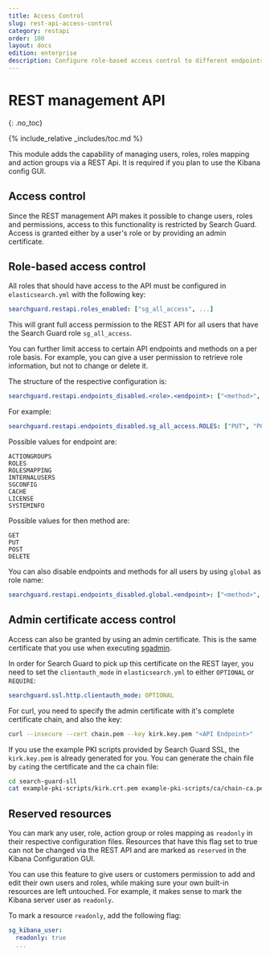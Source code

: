 ```yaml
---
title: Access Control
slug: rest-api-access-control
category: restapi
order: 100
layout: docs
edition: enterprise
description: Configure role-based access control to different endpoints and methods of the REST API.
---
```

<!---
Copryight 2017 floragunn GmbH
-->

# REST management API
{: .no_toc}

{% include_relative _includes/toc.md %}

This module adds the capability of managing users, roles, roles mapping and action groups via a REST Api. It is required if you plan to use the Kibana config GUI.

## Access control

Since the REST management API makes it possible to change users, roles and permissions, access to this functionality is restricted by Search Guard. Access is granted either by a user's role or by providing an admin certificate.

## Role-based access control

All roles that should have access to the API must be configured in `elasticsearch.yml` with the following key:

```yaml
searchguard.restapi.roles_enabled: ["sg_all_access", ...]
```

This will grant full access permission to the REST API for all users that have the Search Guard role `sg_all_access`.

You can further limit access to certain API endpoints and methods on a per role basis. For example, you can give a user permission to retrieve role information, but not to change or delete it.

The structure of the respective configuration is:

```yaml
searchguard.restapi.endpoints_disabled.<role>.<endpoint>: ["<method>",...]
```

For example:

```yaml
searchguard.restapi.endpoints_disabled.sg_all_access.ROLES: ["PUT", "POST", "DELETE"]
```

Possible values for endpoint are:

```
ACTIONGROUPS
ROLES
ROLESMAPPING
INTERNALUSERS
SGCONFIG
CACHE
LICENSE
SYSTEMINFO
```

Possible values for then method are:

```
GET
PUT
POST
DELETE
```

You can also disable endpoints and methods for all users by using `global` as role name:

```yaml
searchguard.restapi.endpoints_disabled.global.<endpoint>: ["<method>",...]
```

## Admin certificate access control

Access can also be granted by using an admin certificate. This is the same certificate that you use when executing [sgadmin](sgadmin.md).

In order for Search Guard to pick up this certificate on the REST layer, you need to set the `clientauth_mode` in `elasticsearch.yml` to either `OPTIONAL` or `REQUIRE`:

```yaml
searchguard.ssl.http.clientauth_mode: OPTIONAL
```

For curl, you need to specify the admin certificate with it's complete certificate chain, and also the key:

```bash
curl --insecure --cert chain.pem --key kirk.key.pem "<API Endpoint>"
```

If you use the example PKI scripts provided by Search Guard SSL, the `kirk.key.pem` is already generated for you. You can generate the chain file by `cat`ing the certificate and the ca chain file:

```bash
cd search-guard-sll
cat example-pki-scripts/kirk.crt.pem example-pki-scripts/ca/chain-ca.pem > chain.pem
```

## Reserved resources

You can mark any user, role, action group or roles mapping as `readonly` in their respective configuration files. Resources that have this flag set to true can not be changed via the REST API and are marked as `reserved` in the Kibana Configuration GUI.

You can use this feature to give users or customers permission to add and edit their own users and roles, while making sure your own built-in resources are left untouched. For example, it makes sense to mark the Kibana server user as `readonly`.

To mark a resource `readonly`, add the following flag:

```yaml
sg_kibana_user:
  readonly: true
  ...
```